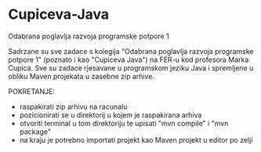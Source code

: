 # Cupiceva-Java
Odabrana poglavlja razvoja programske potpore 1

Sadrzane su sve zadace s kolegija "Odabrana poglavlja razvoja programske potpore 1" (poznato i kao "Cupiceva Java") na FER-u kod profesora Marka Cupica.
Sve su zadace rjesavane u programskom jeziku Java i spremljene u obliku Maven projekata u zasebne zip arhive.

POKRETANJE:
  - raspakirati zip arhivu na racunalu
  - pozicionirati se u direktorij u kojem je raspakirana arhiva
  - otvoriti terminal u tom direktoriju te upisati "mvn compile" i "mvn package"
  - na kraju je potrebno importati projekt kao Maven projekt u editor po zelji
